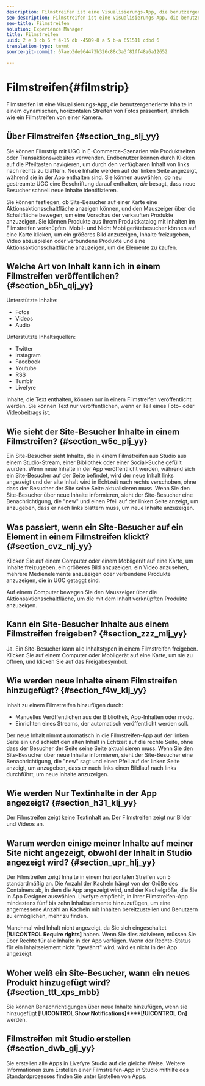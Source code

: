 ```yaml
---
description: Filmstreifen ist eine Visualisierungs-App, die benutzergenerierte Inhalte in einem dynamischen, horizontalen Streifen von Fotos präsentiert, ähnlich wie ein Filmstreifen von einer Kamera.
seo-description: Filmstreifen ist eine Visualisierungs-App, die benutzergenerierte Inhalte in einem dynamischen, horizontalen Streifen von Fotos präsentiert, ähnlich wie ein Filmstreifen von einer Kamera.
seo-title: Filmstreifen
solution: Experience Manager
title: Filmstreifen
uuid: 2 e 3 cb 6 f 4-15 db -4509-8 a 5 b-a 651511 cdbd 6
translation-type: tm+mt
source-git-commit: 67aeb3de964473b326c88c3a3f81ff48a6a12652

---
```



# Filmstreifen{#filmstrip}

Filmstreifen ist eine Visualisierungs-App, die benutzergenerierte Inhalte in einem dynamischen, horizontalen Streifen von Fotos präsentiert, ähnlich wie ein Filmstreifen von einer Kamera.

## Über Filmstreifen {#section_tng_slj_yy}

Sie können Filmstrip mit UGC in E-Commerce-Szenarien wie Produktseiten oder Transaktionswebsites verwenden. Endbenutzer können durch Klicken auf die Pfeiltasten navigieren, um durch den verfügbaren Inhalt von links nach rechts zu blättern. Neue Inhalte werden auf der linken Seite angezeigt, während sie in der App enthalten sind. Sie können auswählen, ob neu gestreamte UGC eine Beschriftung darauf enthalten, *die* besagt, dass neue Besucher schnell neue Inhalte identifizieren.

Sie können festlegen, ob Site-Besucher auf einer Karte eine Aktionsaktionsschaltfläche anzeigen können, und den Mauszeiger über die Schaltfläche bewegen, um eine Vorschau der verkauften Produkte anzuzeigen. Sie können Produkte aus Ihrem Produktkatalog mit Inhalten im Filmstreifen verknüpfen. Mobil- und Nicht Mobilgerätebesucher können auf eine Karte klicken, um ein größeres Bild anzuzeigen, Inhalte freizugeben, Video abzuspielen oder verbundene Produkte und eine Aktionsaktionsschaltfläche anzuzeigen, um die Elemente zu kaufen.

## Welche Art von Inhalt kann ich in einem Filmstreifen veröffentlichen? {#section_b5h_qlj_yy}

Unterstützte Inhalte:

* Fotos
* Videos
* Audio

Unterstützte Inhaltsquellen:

* Twitter
* Instagram
* Facebook
* Youtube
* RSS
* Tumblr
* Livefyre

Inhalte, die Text enthalten, können nur in einem Filmstreifen veröffentlicht werden. Sie können Text nur veröffentlichen, wenn er Teil eines Foto- oder Videobeitrags ist.

## Wie sieht der Site-Besucher Inhalte in einem Filmstreifen? {#section_w5c_plj_yy}

Ein Site-Besucher sieht Inhalte, die in einem Filmstreifen aus Studio aus einem Studio-Stream, einer Bibliothek oder einer Social-Suche gefüllt wurden. Wenn neue Inhalte in der App veröffentlicht werden, während sich ein Site-Besucher auf der Seite befindet, wird der neue Inhalt links angezeigt und der alte Inhalt wird in Echtzeit nach rechts verschoben, ohne dass der Besucher der Site seine Seite aktualisieren muss. Wenn Sie den Site-Besucher über neue Inhalte informieren, sieht der Site-Besucher eine Benachrichtigung, die &quot;new&quot; und einen Pfeil auf der linken Seite anzeigt, um anzugeben, dass er nach links blättern muss, um neue Inhalte anzuzeigen.

## Was passiert, wenn ein Site-Besucher auf ein Element in einem Filmstreifen klickt? {#section_cvz_nlj_yy}

Klicken Sie auf einem Computer oder einem Mobilgerät auf eine Karte, um Inhalte freizugeben, ein größeres Bild anzuzeigen, ein Video anzusehen, mehrere Medienelemente anzuzeigen oder verbundene Produkte anzuzeigen, die in UGC getaggt sind.

Auf einem Computer bewegen Sie den Mauszeiger über die Aktionsaktionsschaltfläche, um die mit dem Inhalt verknüpften Produkte anzuzeigen.

## Kann ein Site-Besucher Inhalte aus einem Filmstreifen freigeben? {#section_zzz_mlj_yy}

Ja. Ein Site-Besucher kann alle Inhaltstypen in einem Filmstreifen freigeben. Klicken Sie auf einem Computer oder Mobilgerät auf eine Karte, um sie zu öffnen, und klicken Sie auf das Freigabesymbol.

## Wie werden neue Inhalte einem Filmstreifen hinzugefügt? {#section_f4w_klj_yy}

Inhalt zu einem Filmstreifen hinzufügen durch:

* Manuelles Veröffentlichen aus der Bibliothek, App-Inhalten oder modq.
* Einrichten eines Streams, der automatisch veröffentlicht werden soll.

Der neue Inhalt nimmt automatisch in die Filmstreifen-App auf der linken Seite ein und schiebt den alten Inhalt in Echtzeit auf die rechte Seite, ohne dass der Besucher der Seite seine Seite aktualisieren muss. Wenn Sie den Site-Besucher über neue Inhalte informieren, sieht der Site-Besucher eine Benachrichtigung, die &quot;new&quot; sagt und einen Pfeil auf der linken Seite anzeigt, um anzugeben, dass er nach links einen Bildlauf nach links durchführt, um neue Inhalte anzuzeigen.

## Wie werden Nur Textinhalte in der App angezeigt? {#section_h31_klj_yy}

Der Filmstreifen zeigt keine Textinhalt an. Der Filmstreifen zeigt nur Bilder und Videos an.

## Warum werden einige meiner Inhalte auf meiner Site nicht angezeigt, obwohl der Inhalt in Studio angezeigt wird? {#section_upr_hlj_yy}

Der Filmstreifen zeigt Inhalte in einem horizontalen Streifen von 5 standardmäßig an. Die Anzahl der Kacheln hängt von der Größe des Containers ab, in dem die App angezeigt wird, und der Kachelgröße, die Sie in App Designer auswählen. Livefyre empfiehlt, in Ihrer Filmstreifen-App mindestens fünf bis zehn Inhaltselemente hinzuzufügen, um eine angemessene Anzahl an Kacheln mit Inhalten bereitzustellen und Benutzern zu ermöglichen, mehr zu finden.

Manchmal wird Inhalt nicht angezeigt, da Sie sich eingeschaltet **[!UICONTROL Require rights]** haben. Wenn Sie dies aktivieren, müssen Sie über Rechte für alle Inhalte in der App verfügen. Wenn der Rechte-Status für ein Inhaltselement nicht &quot;gewährt&quot; wird, wird es nicht in der App angezeigt.

## Woher weiß ein Site-Besucher, wann ein neues Produkt hinzugefügt wird? {#section_ttt_xps_mbb}

Sie können Benachrichtigungen über neue Inhalte hinzufügen, wenn sie hinzugefügt **[!UICONTROL Show Notifications]****[!UICONTROL On]** werden.

## Filmstreifen mit Studio erstellen {#section_dwb_glj_yy}

Sie erstellen alle Apps in Livefyre Studio auf die gleiche Weise. Weitere Informationen zum Erstellen einer Filmstreifen-App in Studio mithilfe des Standardprozesses finden Sie unter Erstellen von Apps.